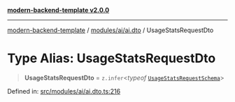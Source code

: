[**modern-backend-template v2.0.0**](../../../../README.md)

***

[modern-backend-template](../../../../modules.md) / [modules/ai/ai.dto](../README.md) / UsageStatsRequestDto

# Type Alias: UsageStatsRequestDto

> **UsageStatsRequestDto** = `z.infer`\<*typeof* [`UsageStatsRequestSchema`](../variables/UsageStatsRequestSchema.md)\>

Defined in: [src/modules/ai/ai.dto.ts:216](https://github.com/maemreyo/saas-4cus-nodejs/blob/1a77de11cd6eaefe66c31c7f5de281673fc25ce5/src/modules/ai/ai.dto.ts#L216)
